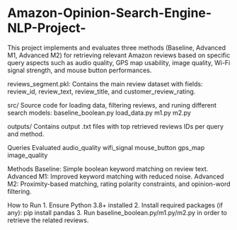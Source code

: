 # Amazon-Opinion-Search-Engine-NLP-Project-
This project implements and evaluates three methods (Baseline, Advanced M1, Advanced M2) for retrieving relevant Amazon reviews based on specific 
query aspects such as audio quality, GPS map usability, image quality, Wi-Fi signal strength, and mouse button performances.

reviews_segment.pkl: Contains the main review dataset with fields: review_id, review_text, review_title, and customer_review_rating.

src/
Source code for loading data, filtering reviews, and runing different search models: 
    baseline_boolean.py
    load_data.py
    m1.py
    m2.py

outputs/
Contains output .txt files with top retrieved reviews IDs per query and method.

Queries Evaluated
    audio_quality
    wifi_signal
    mouse_button
    gps_map
    image_quality

Methods 
    Baseline: Simple boolean keyword matching on review text.
    Advanced M1: Improved keyword matching with reduced noise.
    Advanced M2: Proximity-based matching, rating polarity constraints, and opinion-word filtering.

How to Run 
    1. Ensure Python 3.8+ installed
    2. Install required packages (if any): pip install pandas
    3. Run baseline_boolean.py/m1.py/m2.py in order to retrieve the related reviews.
